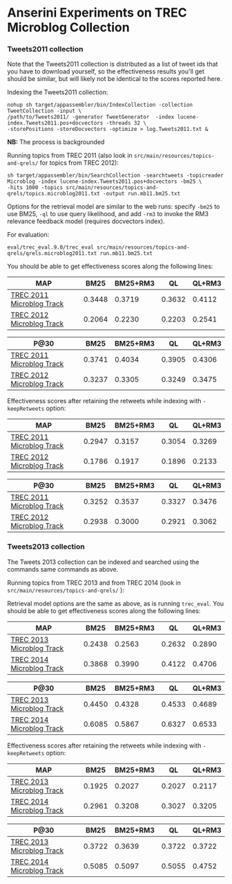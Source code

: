 # Anserini Experiments on TREC Microblog Collection


### Tweets2011 collection

Note that the Tweets2011 collection is distributed as a list of tweet ids that you have to download yourself, so the 
effectiveness results you'll get should be similar, but will likely not be identical to the scores reported here.

Indexing the Tweets2011 collection:

```
nohup sh target/appassembler/bin/IndexCollection -collection TweetCollection -input \
/path/to/Tweets2011/ -generator TweetGenerator  -index lucene-index.Tweets2011.pos+docvectors -threads 32 \
-storePositions -storeDocvectors -optimize > log.Tweets2011.txt &
```
__NB:__ The process is backgrounded 

Running topics from TREC 2011 (also look in `src/main/resources/topics-and-qrels/` for topics from TREC 2012):

```
sh target/appassembler/bin/SearchCollection -searchtweets -topicreader Microblog -index lucene-index.Tweets2011.pos+docvectors -bm25 \
-hits 1000 -topics src/main/resources/topics-and-qrels/topics.microblog2011.txt -output run.mb11.bm25.txt
```

Options for the retrieval model are similar to the web runs: specify `-bm25` to use BM25, `-ql` to use query likelihood,
 and add `-rm3` to invoke the RM3 relevance feedback model (requires docvectors index).

For evaluation:

```
eval/trec_eval.9.0/trec_eval src/main/resources/topics-and-qrels/qrels.microblog2011.txt run.mb11.bm25.txt
```

You should be able to get effectiveness scores along the following lines:

MAP                                                                        | BM25   |BM25+RM3| QL     | QL+RM3
---------------------------------------------------------------------------|--------|--------|--------|--------
[TREC 2011 Microblog Track](http://trec.nist.gov/data/microblog2011.html)  | 0.3448 | 0.3719 | 0.3632 | 0.4112
[TREC 2012 Microblog Track](http://trec.nist.gov/data/microblog2012.html)  | 0.2064 | 0.2230 | 0.2203 | 0.2541

P@30                                                                       | BM25   |BM25+RM3| QL     | QL+RM3
---------------------------------------------------------------------------|--------|--------|--------|--------
[TREC 2011 Microblog Track](http://trec.nist.gov/data/microblog2011.html)  | 0.3741 | 0.4034 | 0.3905 | 0.4306
[TREC 2012 Microblog Track](http://trec.nist.gov/data/microblog2012.html)  | 0.3237 | 0.3305 | 0.3249 | 0.3475


Effectiveness scores after retaining the retweets while indexing with `-keepRetweets` option:

MAP                                                                        | BM25   |BM25+RM3| QL     | QL+RM3
---------------------------------------------------------------------------|--------|--------|--------|--------
[TREC 2011 Microblog Track](http://trec.nist.gov/data/microblog2011.html)  | 0.2947 | 0.3157 | 0.3054 | 0.3269
[TREC 2012 Microblog Track](http://trec.nist.gov/data/microblog2012.html)  | 0.1786 | 0.1917 | 0.1896 | 0.2133

P@30                                                                       | BM25   |BM25+RM3| QL     | QL+RM3
---------------------------------------------------------------------------|--------|--------|--------|--------
[TREC 2011 Microblog Track](http://trec.nist.gov/data/microblog2011.html)  | 0.3252 | 0.3537 | 0.3327 | 0.3476
[TREC 2012 Microblog Track](http://trec.nist.gov/data/microblog2012.html)  | 0.2938 | 0.3000 | 0.2921 | 0.3062

### Tweets2013 collection
The Tweets 2013 collection can be indexed and searched using the commands same commands as above.

Running topics from TREC 2013 and from TREC 2014 (look in `src/main/resources/topics-and-qrels/` ):

Retrieval model options are the same as above, as is running `trec_eval`. You should be able to get effectiveness scores 
along the following lines:

MAP                                                                        | BM25   |BM25+RM3| QL     | QL+RM3
---------------------------------------------------------------------------|--------|--------|--------|--------
[TREC 2013 Microblog Track](http://trec.nist.gov/data/microblog2013.html)  | 0.2438 | 0.2563 |0.2632  | 0.2890
[TREC 2014 Microblog Track](http://trec.nist.gov/data/microblog2014.html)  | 0.3868 | 0.3990 |0.4122  | 0.4706

P@30                                                                       | BM25   |BM25+RM3| QL     | QL+RM3
---------------------------------------------------------------------------|--------|--------|--------|--------
[TREC 2013 Microblog Track](http://trec.nist.gov/data/microblog2013.html)  | 0.4450 | 0.4328 |0.4533  | 0.4689
[TREC 2014 Microblog Track](http://trec.nist.gov/data/microblog2014.html)  | 0.6085 | 0.5867 |0.6327  | 0.6533


Effectiveness scores after retaining the retweets while indexing with `-keepRetweets` option:

MAP                                                                        | BM25   |BM25+RM3| QL     | QL+RM3
---------------------------------------------------------------------------|--------|--------|--------|--------
[TREC 2013 Microblog Track](http://trec.nist.gov/data/microblog2013.html)  | 0.1925 | 0.2027 |0.2027  | 0.2117
[TREC 2014 Microblog Track](http://trec.nist.gov/data/microblog2014.html)  | 0.2961 | 0.3208 |0.3027  | 0.3205

P@30                                                                       | BM25   |BM25+RM3| QL     | QL+RM3
---------------------------------------------------------------------------|--------|--------|--------|--------
[TREC 2013 Microblog Track](http://trec.nist.gov/data/microblog2013.html)  | 0.3722 | 0.3639 |0.3722  | 0.3722
[TREC 2014 Microblog Track](http://trec.nist.gov/data/microblog2014.html)  | 0.5085 | 0.5097 |0.5055  | 0.4752
